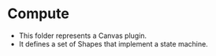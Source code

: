 # Compute

- This folder represents a Canvas plugin.
- It defines a set of Shapes that implement a state machine.
